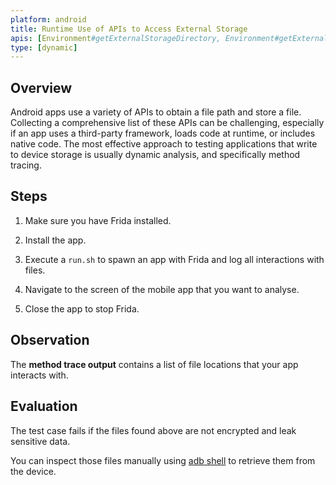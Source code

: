 ```yaml
---
platform: android
title: Runtime Use of APIs to Access External Storage
apis: [Environment#getExternalStorageDirectory, Environment#getExternalStorageDirectory, Environment#getExternalFilesDir, Environment#getExternalCacheDir, FileOutPutStream]
type: [dynamic]
---
```


## Overview

Android apps use a variety of APIs to obtain a file path and store a file. Collecting a comprehensive list of these APIs can be challenging, especially if an app uses a third-party framework, loads code at runtime, or includes native code. The most effective approach to testing applications that write to device storage is usually dynamic analysis, and specifically method tracing.

## Steps

1. Make sure you have Frida installed.

2. Install the app.

3. Execute a `run.sh` to spawn an app with Frida and log all interactions with files.

4. Navigate to the screen of the mobile app that you want to analyse.

5. Close the app to stop Frida.

## Observation

The **method trace output** contains a list of file locations that your app interacts with.

## Evaluation

The test case fails if the files found above are not encrypted and leak sensitive data.

You can inspect those files manually using [adb shell](https://mas.owasp.org/MASTG/techniques/android/MASTG-TECH-0002/) to retrieve them from the device.
